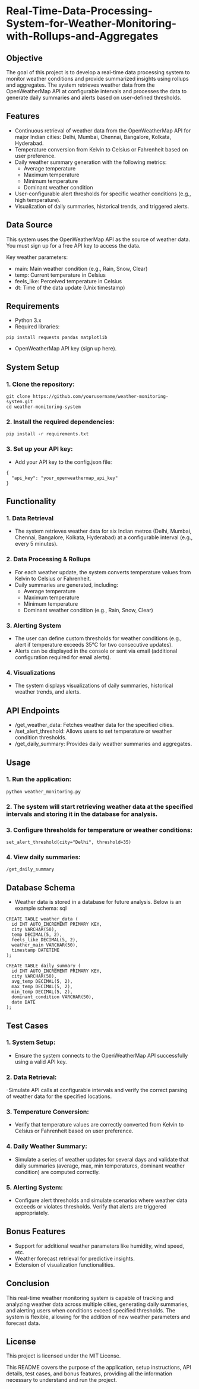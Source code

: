 # Real-Time-Data-Processing-System-for-Weather-Monitoring-with-Rollups-and-Aggregates

## Objective
The goal of this project is to develop a real-time data processing system to monitor weather conditions and provide summarized insights using rollups and aggregates. The system retrieves weather data from the OpenWeatherMap API at configurable intervals and processes the data to generate daily summaries and alerts based on user-defined thresholds.

## Features
- Continuous retrieval of weather data from the OpenWeatherMap API for major Indian cities: Delhi, Mumbai, Chennai, Bangalore, Kolkata, Hyderabad.
- Temperature conversion from Kelvin to Celsius or Fahrenheit based on user preference.
- Daily weather summary generation with the following metrics:
  - Average temperature
  - Maximum temperature
  - Minimum temperature
  - Dominant weather condition
- User-configurable alert thresholds for specific weather conditions (e.g., high temperature).
- Visualization of daily summaries, historical trends, and triggered alerts.

## Data Source
This system uses the OpenWeatherMap API as the source of weather data. You must sign up for a free API key to access the data.

Key weather parameters:

- main: Main weather condition (e.g., Rain, Snow, Clear)
- temp: Current temperature in Celsius
- feels_like: Perceived temperature in Celsius
- dt: Time of the data update (Unix timestamp)

## Requirements
- Python 3.x
- Required libraries:
```
pip install requests pandas matplotlib
```
- OpenWeatherMap API key (sign up here).
  
## System Setup
### 1. Clone the repository:
```
git clone https://github.com/yourusername/weather-monitoring-system.git
cd weather-monitoring-system
```
### 2. Install the required dependencies:
```
pip install -r requirements.txt
```
### 3. Set up your API key:

- Add your API key to the config.json file:
```
{
  "api_key": "your_openweathermap_api_key"
}
```
## Functionality
### 1. Data Retrieval
- The system retrieves weather data for six Indian metros (Delhi, Mumbai, Chennai, Bangalore, Kolkata, Hyderabad) at a configurable interval (e.g., every 5 minutes).
### 2. Data Processing & Rollups
- For each weather update, the system converts temperature values from Kelvin to Celsius or Fahrenheit.
- Daily summaries are generated, including:
  - Average temperature
  - Maximum temperature
  - Minimum temperature
  - Dominant weather condition (e.g., Rain, Snow, Clear)
### 3. Alerting System
- The user can define custom thresholds for weather conditions (e.g., alert if temperature exceeds 35°C for two consecutive updates).
- Alerts can be displayed in the console or sent via email (additional configuration required for email alerts).
### 4. Visualizations
- The system displays visualizations of daily summaries, historical weather trends, and alerts.

## API Endpoints
- /get_weather_data: Fetches weather data for the specified cities.
- /set_alert_threshold: Allows users to set temperature or weather condition thresholds.
- /get_daily_summary: Provides daily weather summaries and aggregates.
## Usage
### 1. Run the application:
```
python weather_monitoring.py
```
### 2. The system will start retrieving weather data at the specified intervals and storing it in the database for analysis.

### 3. Configure thresholds for temperature or weather conditions:
```
set_alert_threshold(city="Delhi", threshold=35)
```
### 4. View daily summaries:
```
/get_daily_summary
```
## Database Schema
- Weather data is stored in a database for future analysis. Below is an example schema:
sql
```
CREATE TABLE weather_data (
  id INT AUTO_INCREMENT PRIMARY KEY,
  city VARCHAR(50),
  temp DECIMAL(5, 2),
  feels_like DECIMAL(5, 2),
  weather_main VARCHAR(50),
  timestamp DATETIME
);

CREATE TABLE daily_summary (
  id INT AUTO_INCREMENT PRIMARY KEY,
  city VARCHAR(50),
  avg_temp DECIMAL(5, 2),
  max_temp DECIMAL(5, 2),
  min_temp DECIMAL(5, 2),
  dominant_condition VARCHAR(50),
  date DATE
);
```
## Test Cases
### 1. System Setup:

- Ensure the system connects to the OpenWeatherMap API successfully using a valid API key.
### 2. Data Retrieval:

-Simulate API calls at configurable intervals and verify the correct parsing of weather data for the specified locations.
### 3. Temperature Conversion:

- Verify that temperature values are correctly converted from Kelvin to Celsius or Fahrenheit based on user preference.
### 4. Daily Weather Summary:

- Simulate a series of weather updates for several days and validate that daily summaries (average, max, min temperatures, dominant weather condition) are computed correctly.
### 5. Alerting System:

- Configure alert thresholds and simulate scenarios where weather data exceeds or violates thresholds. Verify that alerts are triggered appropriately.
## Bonus Features
- Support for additional weather parameters like humidity, wind speed, etc.
- Weather forecast retrieval for predictive insights.
- Extension of visualization functionalities.
## Conclusion
This real-time weather monitoring system is capable of tracking and analyzing weather data across multiple cities, generating daily summaries, and alerting users when conditions exceed specified thresholds. The system is flexible, allowing for the addition of new weather parameters and forecast data.

## License
This project is licensed under the MIT License.

This README covers the purpose of the application, setup instructions, API details, test cases, and bonus features, providing all the information necessary to understand and run the project.






